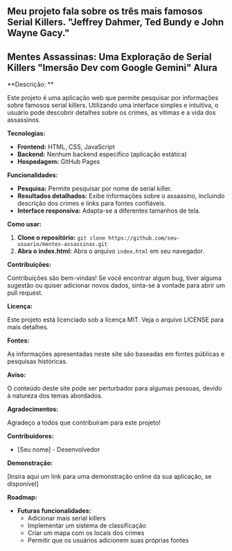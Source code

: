 ## Meu projeto fala sobre os três mais famosos Serial Killers. "Jeffrey Dahmer, Ted Bundy e John Wayne Gacy."

## Mentes Assassinas: Uma Exploração de Serial Killers    "Imersão Dev com Google Gemini"  Alura

**Descrição: **

Este projeto é uma aplicação web que permite pesquisar por informações sobre famosos serial killers. Utilizando uma interface simples e intuitiva, o usuário pode descobrir detalhes sobre os crimes, as vítimas e a vida dos assassinos.

**Tecnologias:**

* **Frontend:** HTML, CSS, JavaScript
* **Backend:** Nenhum backend específico (aplicação estática)
* **Hospedagem:** GitHub Pages

**Funcionalidades:**

* **Pesquisa:** Permite pesquisar por nome de serial killer.
* **Resultados detalhados:** Exibe informações sobre o assassino, incluindo descrição dos crimes e links para fontes confiáveis.
* **Interface responsiva:** Adapta-se a diferentes tamanhos de tela.

**Como usar:**

1. **Clone o repositório:** `git clone https://github.com/seu-usuario/mentes-assassinas.git`
2. **Abra o index.html:** Abra o arquivo `index.html` em seu navegador.

**Contribuições:**

Contribuições são bem-vindas! Se você encontrar algum bug, tiver alguma sugestão ou quiser adicionar novos dados, sinta-se à vontade para abrir um pull request.

**Licença:**

Este projeto está licenciado sob a licença MIT. Veja o arquivo LICENSE para mais detalhes.

**Fontes:**

As informações apresentadas neste site são baseadas em fontes públicas e pesquisas históricas.

**Aviso:**

O conteúdo deste site pode ser perturbador para algumas pessoas, devido à natureza dos temas abordados.

**Agradecimentos:**

Agradeço a todos que contribuíram para este projeto!

**Contribuidores:**

* [Seu nome] - Desenvolvedor

**Demonstração:**

[Insira aqui um link para uma demonstração online da sua aplicação, se disponível]

**Roadmap:**

* **Futuras funcionalidades:**
    * Adicionar mais serial killers
    * Implementar um sistema de classificação
    * Criar um mapa com os locais dos crimes
    * Permitir que os usuários adicionem suas próprias fontes
